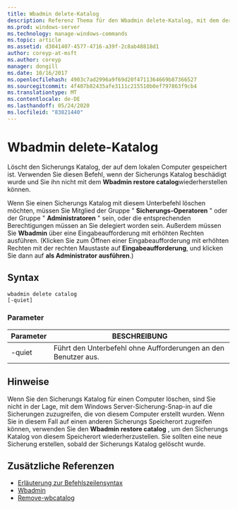 ```yaml
---
title: Wbadmin delete-Katalog
description: Referenz Thema für den Wbadmin delete-Katalog, mit dem der auf dem lokalen Computer gespeicherte Sicherungs Katalog gelöscht wird.
ms.prod: windows-server
ms.technology: manage-windows-commands
ms.topic: article
ms.assetid: d3041407-4577-4716-a39f-2c8ab48818d1
author: coreyp-at-msft
ms.author: coreyp
manager: dongill
ms.date: 10/16/2017
ms.openlocfilehash: 4903c7ad2996a9f69d20f4711364669b87366527
ms.sourcegitcommit: 4f407b82435afe3111c215510b0ef797863f9cb4
ms.translationtype: MT
ms.contentlocale: de-DE
ms.lasthandoff: 05/24/2020
ms.locfileid: "83821440"
---
```

# <a name="wbadmin-delete-catalog"></a>Wbadmin delete-Katalog



Löscht den Sicherungs Katalog, der auf dem lokalen Computer gespeichert ist. Verwenden Sie diesen Befehl, wenn der Sicherungs Katalog beschädigt wurde und Sie ihn nicht mit dem **Wbadmin restore catalog**wiederherstellen können.

Wenn Sie einen Sicherungs Katalog mit diesem Unterbefehl löschen möchten, müssen Sie Mitglied der Gruppe " **Sicherungs-Operatoren** " oder der Gruppe " **Administratoren** " sein, oder die entsprechenden Berechtigungen müssen an Sie delegiert worden sein. Außerdem müssen Sie **Wbadmin** über eine Eingabeaufforderung mit erhöhten Rechten ausführen. (Klicken Sie zum Öffnen einer Eingabeaufforderung mit erhöhten Rechten mit der rechten Maustaste auf **Eingabeaufforderung**, und klicken Sie dann auf **als Administrator ausführen**.)

## <a name="syntax"></a>Syntax

```
wbadmin delete catalog
[-quiet]
```

### <a name="parameters"></a>Parameter

|Parameter|BESCHREIBUNG|
|---------|-----------|
|-quiet|Führt den Unterbefehl ohne Aufforderungen an den Benutzer aus.|

## <a name="remarks"></a>Hinweise

Wenn Sie den Sicherungs Katalog für einen Computer löschen, sind Sie nicht in der Lage, mit dem Windows Server-Sicherung-Snap-in auf die Sicherungen zuzugreifen, die von diesem Computer erstellt wurden. Wenn Sie in diesem Fall auf einen anderen Sicherungs Speicherort zugreifen können, verwenden Sie den **Wbadmin restore catalog** , um den Sicherungs Katalog von diesem Speicherort wiederherzustellen. Sie sollten eine neue Sicherung erstellen, sobald der Sicherungs Katalog gelöscht wurde.

## <a name="additional-references"></a>Zusätzliche Referenzen

- [Erläuterung zur Befehlszeilensyntax](command-line-syntax-key.md)
-   [Wbadmin](wbadmin.md)
-   [Remove-wbcatalog](https://technet.microsoft.com/library/jj902445.aspx)
